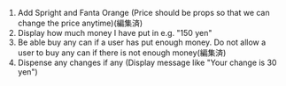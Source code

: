 1. Add Spright and Fanta Orange (Price should be props so that we can change the price anytime)(編集済)
2. Display how much money I have put in e.g. "150 yen"
3. Be able buy any can if a user has put enough money. Do not allow a user to buy any can if there is not enough money(編集済)
4. Dispense any changes if any (Display message like "Your change is 30 yen")
